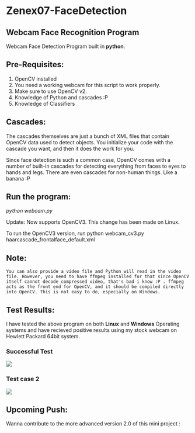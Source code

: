 # Zenex07-FaceDetection
## Webcam Face Recognition Program

Webcam Face Detection Program built in **python**.

## Pre-Requisites:
1. OpenCV installed
2. You need a working webcam for this script to work properly.
3. Make sure to use OpenCV v2.
4. Knowledge of Python and cascades :P
5. Knowledge of Classifiers 

## Cascades:
 The cascades themselves are just a bunch of XML files that contain OpenCV data used to detect objects. You initialize your code with the cascade you want, and then it does the work for you.

Since face detection is such a common case, OpenCV comes with a number of built-in cascades for detecting everything from faces to eyes to hands and legs. There are even cascades for non-human things. Like a banana :P 


## Run the program:

*python webcam.py*


Update: Now supports OpenCV3. This change has been made on Linux.

To run the OpenCV3 version, run python webcam_cv3.py haarcascade_frontalface_default.xml

## Note:

~~~~
You can also provide a video file and Python will read in the video file. However, you need to have ffmpeg installed for that since OpenCV itself cannot decode compressed video, that's bad i know :P . ffmpeg acts as the front end for OpenCV, and it should be compiled directly into OpenCV. This is not easy to do, especially on Windows.

~~~~


## Test Results:

I have tested the above program on both **Linux** and **Windows** Operating systems and have recieved positive results using my stock webcam on
Hewlett Packard 64bit system.

### Successful Test
<img src ="test_images/t1.JPG" />

### Test case 2
<img src ="test_images/t2.JPG" />


## Upcoming Push:

Wanna contribute to the more advanced version 2.0 of this mini project :






